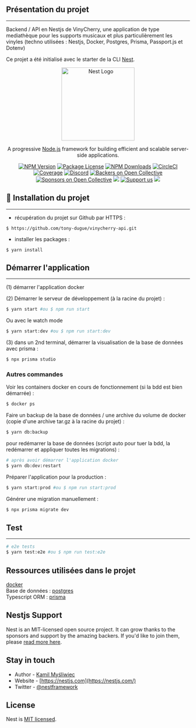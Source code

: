 ## Présentation du projet
***

Backend / API en Nestjs de VinyCherry, une application de type mediathèque pour les supports musicaux et plus particulièrement les vinyles (techno utilisées : Nestjs, Docker, Postgres, Prisma, Passport.js et Dotenv)

Ce projet a été initialisé avec le starter de la CLI [Nest](https://github.com/nestjs/nest).

<p align="center">
  <a href="http://nestjs.com/" target="blank"><img src="https://nestjs.com/img/logo-small.svg" width="200" alt="Nest Logo" /></a>
</p>

[circleci-image]: https://img.shields.io/circleci/build/github/nestjs/nest/master?token=abc123def456
[circleci-url]: https://circleci.com/gh/nestjs/nest

  <p align="center">A progressive <a href="http://nodejs.org" target="_blank">Node.js</a> framework for building efficient and scalable server-side applications.</p>
    <p align="center">
<a href="https://www.npmjs.com/~nestjscore" target="_blank"><img src="https://img.shields.io/npm/v/@nestjs/core.svg" alt="NPM Version" /></a>
<a href="https://www.npmjs.com/~nestjscore" target="_blank"><img src="https://img.shields.io/npm/l/@nestjs/core.svg" alt="Package License" /></a>
<a href="https://www.npmjs.com/~nestjscore" target="_blank"><img src="https://img.shields.io/npm/dm/@nestjs/common.svg" alt="NPM Downloads" /></a>
<a href="https://circleci.com/gh/nestjs/nest" target="_blank"><img src="https://img.shields.io/circleci/build/github/nestjs/nest/master" alt="CircleCI" /></a>
<a href="https://coveralls.io/github/nestjs/nest?branch=master" target="_blank"><img src="https://coveralls.io/repos/github/nestjs/nest/badge.svg?branch=master#9" alt="Coverage" /></a>
<a href="https://discord.gg/G7Qnnhy" target="_blank"><img src="https://img.shields.io/badge/discord-online-brightgreen.svg" alt="Discord"/></a>
<a href="https://opencollective.com/nest#backer" target="_blank"><img src="https://opencollective.com/nest/backers/badge.svg" alt="Backers on Open Collective" /></a>
<a href="https://opencollective.com/nest#sponsor" target="_blank"><img src="https://opencollective.com/nest/sponsors/badge.svg" alt="Sponsors on Open Collective" /></a>
  <a href="https://paypal.me/kamilmysliwiec" target="_blank"><img src="https://img.shields.io/badge/Donate-PayPal-ff3f59.svg"/></a>
    <a href="https://opencollective.com/nest#sponsor"  target="_blank"><img src="https://img.shields.io/badge/Support%20us-Open%20Collective-41B883.svg" alt="Support us"></a>
  <a href="https://twitter.com/nestframework" target="_blank"><img src="https://img.shields.io/twitter/follow/nestframework.svg?style=social&label=Follow"></a>
</p>
  <!--[![Backers on Open Collective](https://opencollective.com/nest/backers/badge.svg)](https://opencollective.com/nest#backer)
  [![Sponsors on Open Collective](https://opencollective.com/nest/sponsors/badge.svg)](https://opencollective.com/nest#sponsor)-->

## 🚀 Installation du projet
***

- récupération du projet sur Github par HTTPS :

```shell script
$ https://github.com/tony-dugue/vinycherry-api.git
```

- installer les packages :
```shell script
$ yarn install
```

## Démarrer l'application
***
(1) démarrer l'application docker

(2) Démarrer le serveur de développement (à la racine du projet) :
```bash
$ yarn start #ou $ npm run start
```

Ou avec le watch mode
```bash
$ yarn start:dev #ou $ npm run start:dev
```

(3) dans un 2nd terminal, démarrer la visualisation de la base de données avec prisma :
```bash
$ npx prisma studio
```

### Autres commandes

Voir les containers docker en cours de fonctionnement (si la bdd est bien démarrée) :
```bash
$ docker ps
```

Faire un backup de la base de données / une archive du volume de docker (copie d'une archive tar.gz à la racine du projet) :
```bash
$ yarn db:backup
```

pour redémarrer la base de données (script auto pour tuer la bdd, la redémarrer et appliquer toutes les migrations) :
```bash
# après avoir démarrer l'application docker
$ yarn db:dev:restart
```

Préparer l'application pour la production :
```bash
$ yarn start:prod #ou $ npm run start:prod
```

Générer une migration manuellement :
```bash
$ npx prisma migrate dev
```

## Test
***

```bash
# e2e tests
$ yarn test:e2e #ou $ npm run test:e2e
```

## Ressources utilisées dans le projet

[docker](https://www.docker.com/) <br />
Base de données : [postgres](https://www.postgresql.org/) <br />
Typescript ORM : [prisma](https://www.prisma.io/) <br />

## Nestjs Support

Nest is an MIT-licensed open source project. It can grow thanks to the sponsors and support by the amazing backers. If you'd like to join them, please [read more here](https://docs.nestjs.com/support).

## Stay in touch

- Author - [Kamil Myśliwiec](https://kamilmysliwiec.com)
- Website - [https://nestjs.com](https://nestjs.com/)
- Twitter - [@nestframework](https://twitter.com/nestframework)

## License

Nest is [MIT licensed](LICENSE).
